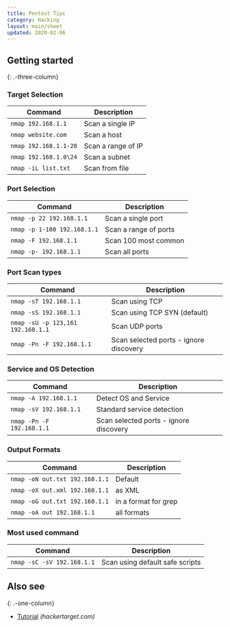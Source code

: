 ```yaml
---
title: Pentest Tips
category: Hacking
layout: main/sheet
updated: 2020-02-06
---
```


Getting started
---------------
{: .-three-column}

### Target Selection

| Command               | Description             |
| --------------------- | ----------------------- |
| `nmap 192.168.1.1`    | Scan a single IP        |
| `nmap website.com`    | Scan a host             |
| `nmap 192.168.1.1-20` | Scan a range of IP      |
| `nmap 192.168.1.0\24` | Scan a subnet           |
| `nmap -iL list.txt`   | Scan from file          |

### Port Selection

| Command                     | Description             |
| --------------------------- | ----------------------- |
| `nmap -p 22 192.168.1.1`    | Scan a single port      |
| `nmap -p 1-100 192.168.1.1` | Scan a range of ports   |
| `nmap -F 192.168.1.1`       | Scan 100 most common    |
| `nmap -p- 192.168.1.1`      | Scan all ports          |

### Port Scan types

| Command                           | Description                           |
| --------------------------------- | ------------------------------------- |
| `nmap -sT 192.168.1.1`            | Scan using TCP                        |
| `nmap -sS 192.168.1.1`            | Scan using TCP SYN (default)          |
| `nmap -sU -p 123,161 192.168.1.1` | Scan UDP ports                        |
| `nmap -Pn -F 192.168.1.1`         | Scan selected ports - ignore discovery|

### Service and OS Detection

| Command                                      | Description                            |
| -------------------------------------------- | -------------------------------------- |
| `nmap -A 192.168.1.1`                        | Detect OS and Service                  |
| `nmap -sV 192.168.1.1`                       | Standard service detection             |
| `nmap -Pn -F 192.168.1.1`                    | Scan selected ports - ignore discovery |

### Output Formats

| Command                        | Description          |
| -------------------------------| -------------------- |
| `nmap -oN out.txt 192.168.1.1` |  Default             |
| `nmap -oX out.xml 192.168.1.1` | as XML               |
| `nmap -oG out.txt 192.168.1.1` | in a format for grep |
| `nmap -oA out 192.168.1.1`     | all formats          |

### Most used command

| Command                                      | Description                            |
| -------------------------------------------- | -------------------------------------- |
| `nmap -sC -sV 192.168.1.1`                   | Scan using default safe scripts        |



## Also see
{: .-one-column}

* [Tutorial](https://hackertarget.com/nmap-tutorial/) _(hackertarget.com)_